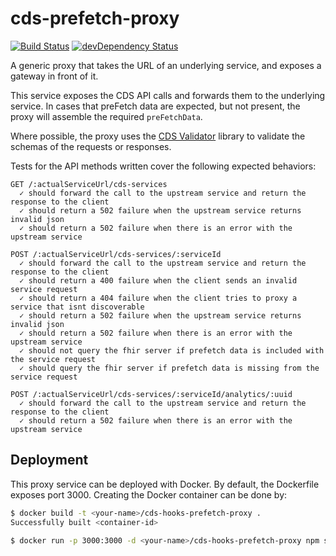 # cds-prefetch-proxy

[![Build Status](https://travis-ci.org/cds-hooks/cds-prefetch-proxy.svg?branch=master)](https://travis-ci.org/cds-hooks/cds-prefetch-proxy)
[![devDependency Status](https://david-dm.org/cds-hooks/cds-prefetch-proxy.svg)](https://david-dm.org/cds-hooks/cds-prefetch-proxy)

A generic proxy that takes the URL of an underlying service, and exposes a gateway in front of it.

This service exposes the CDS API calls and forwards them to the underlying service. In cases that preFetch data are expected, but not present, the proxy will assemble the required `preFetchData`.

Where possible, the proxy uses the [CDS Validator](https://github.com/cds-hooks/cds-validator) library to validate the schemas of the requests or responses.

Tests for the API methods written cover the following expected behaviors:

```text
GET /:actualServiceUrl/cds-services
  ✓ should forward the call to the upstream service and return the response to the client
  ✓ should return a 502 failure when the upstream service returns invalid json
  ✓ should return a 502 failure when there is an error with the upstream service

POST /:actualServiceUrl/cds-services/:serviceId
  ✓ should forward the call to the upstream service and return the response to the client
  ✓ should return a 400 failure when the client sends an invalid service request
  ✓ should return a 404 failure when the client tries to proxy a service that isnt discoverable
  ✓ should return a 502 failure when the upstream service returns invalid json
  ✓ should return a 502 failure when there is an error with the upstream service
  ✓ should not query the fhir server if prefetch data is included with the service request
  ✓ should query the fhir server if prefetch data is missing from the service request

POST /:actualServiceUrl/cds-services/:serviceId/analytics/:uuid
  ✓ should forward the call to the upstream service and return the response to the client
  ✓ should return a 502 failure when there is an error with the upstream service
```

## Deployment
This proxy service can be deployed with Docker. By default, the Dockerfile exposes port 3000. Creating the Docker container can be done by:

```bash
$ docker build -t <your-name>/cds-hooks-prefetch-proxy .
Successfully built <container-id>

$ docker run -p 3000:3000 -d <your-name>/cds-hooks-prefetch-proxy npm start
```
